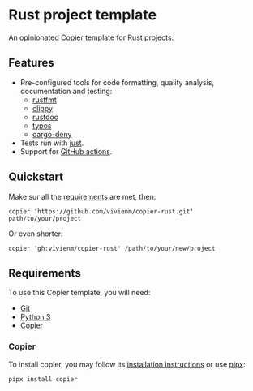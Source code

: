 # Rust project template

An opinionated [Copier](https://copier.readthedocs.io/en/stable/) template for Rust projects.

## Features

* Pre-configured tools for code formatting, quality analysis, documentation and testing:
  * [rustfmt](https://rust-lang.github.io/rustfmt/)
  * [clippy](https://doc.rust-lang.org/nightly/clippy/)
  * [rustdoc](https://doc.rust-lang.org/rustdoc/)
  * [typos](https://github.com/crate-ci/typos)
  * [cargo-deny](https://github.com/EmbarkStudios/cargo-deny)
* Tests run with [just](https://github.com/casey/just).
* Support for [GitHub actions](https://github.com/features/actions).

## Quickstart

Make sur all the [requirements](#requirements) are met, then:

```shell
copier 'https://github.com/vivienm/copier-rust.git' path/to/your/project
```

Or even shorter:

```shell
copier 'gh:vivienm/copier-rust' /path/to/your/new/project
```

## Requirements

To use this Copier template, you will need:

* [Git](https://git-scm.com/)
* [Python 3](https://www.python.org/)
* [Copier](https://copier.readthedocs.io/en/stable/)

### Copier

To install copier, you may follow its [installation instructions](https://copier.readthedocs.io/en/stable/#installation) or use [pipx](https://pipxproject.github.io/pipx/):

```shell
pipx install copier
```
